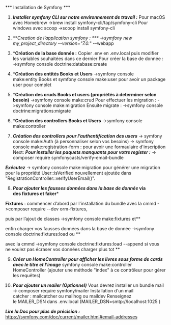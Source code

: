 *** Installation de Symfony ***

1. ***Installer symfony CLI sur notre environnement de travail :***
Pour macOS  avec Homebrew ->brew install symfony-cli/tap/symfony-cli
Pour windows avec scoop ->scoop install symfony-cli

2. ***Creation de l’application symfony : ***
->symfony new my_project_directory --version="7.0.*" --webapp

3. ***Création de la base donnée :**
Copier .env en .env.local puis modifier les variables souhaitées dans ce dernier
Pour créer la base de donnée :
->symfony console doctrine:database:create

4. ***Création des entités Books et Users**
->symfony console make:entity Books et symfony console make:user pour avoir un package user pour complet

5. ***Création des cruds Books et users (propriétés à determiner selon besoin)**
 ->symfony console make:crud
Pour effectuer les migration :
->symfony console make:migration
Ensuite migrate :
->symfony console doctrine:migrations:migrate


6. ***Création des controllers Books et Users**
->symfony console make:controller

7. ***Création des controllers pour l’authentification des users***
-> symfony console make:Auth (à personnaliser selon vos besoins)
-> symfony console make:registration-form : pour avoir une formaulaire d'inscription
Next:
***Pour installer les paquets manquants pour votre register :*** 
-> composer require symfonycasts/verify-email-bundle

***Exécutez***
-> symfony console make:migration pour générer une migration pour la propriété User::isVerified nouvellement ajoutée dans "RegistrationController::verifyUserEmail()".

8. ***Pour ajouter les fausses données dans la base de donnée* via des fixtures et faker***

**Fixtures** : commencer d’abord par l'installation du bundle avec la cmmd
->composer require --dev orm-fixtures,

puis par l’ajout de classes ->symfony console make:fixtures et**

enfin charger vos fausses données dans la base de donnée ->symfony console doctrine:fixtures:load ou **

avec la cmmd ->symfony console doctrine:fixtures:load --append
si vous ne voulez pas écraser vos données charger plus tot **

9. ***Créer un HomeController pour afficher les livres sous forme de cards avec le titre et l'image***
symfony console make:controller HomeController (ajouter une méthode "index" à ce contrôleur pour gérer les requêtes)

10. ***Pour ajouter un mailer (Optionnel)***
Vous devrez installer un bundle mail -> composer require symfony/mailer
Installation d'un mail catcher : mailcatcher ou mailhog ou maildev
Renseignez le MAILER_DSN dans .env.local (MAILER_DSN=smtp://localhost:1025
)

***Lire la Doc pour plus de précision :***
 <https://symfony.com/doc/current/mailer.html#email-addresses>
